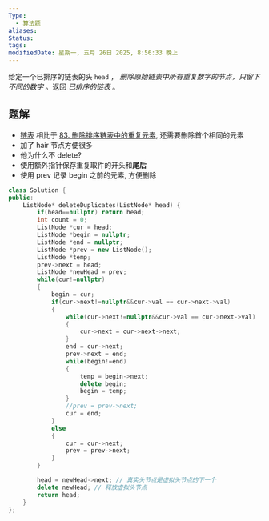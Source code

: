 ```yaml
---
Type:
  - 算法题
aliases: 
Status:
tags: 
modifiedDate: 星期一, 五月 26日 2025, 8:56:33 晚上
---
```

给定一个已排序的链表的头 `head` ， _删除原始链表中所有重复数字的节点，只留下不同的数字_ 。返回 _已排序的链表_ 。

## 题解

-  [链表](链表.md)
相比于 [83. 删除排序链表中的重复元素](83.%20删除排序链表中的重复元素.md), 还需要删除首个相同的元素
- 加了 hair 节点方便很多
- 他为什么不 delete?
- 使用额外指针保存重复取件的开头和**尾后**
- 使用 prev 记录 begin 之前的元素, 方便删除

```cpp
class Solution {
public:
    ListNode* deleteDuplicates(ListNode* head) {
        if(head==nullptr) return head;
        int count = 0;
        ListNode *cur = head;
        ListNode *begin = nullptr;
        ListNode *end = nullptr;
        ListNode *prev = new ListNode();
        ListNode *temp;
        prev->next = head;
        ListNode *newHead = prev;
        while(cur!=nullptr)
        {
            begin = cur;
            if(cur->next!=nullptr&&cur->val == cur->next->val)
            {
                while(cur->next!=nullptr&&cur->val == cur->next->val)
                {
                    cur->next = cur->next->next;
                }
                end = cur->next;
                prev->next = end;
                while(begin!=end)
                {
                    temp = begin->next;
                    delete begin;
                    begin = temp;
                }
                //prev = prev->next;
                cur = end;
            }
            else
            {
                cur = cur->next;
                prev = prev->next;
            }
        }

        head = newHead->next; // 真实头节点是虚拟头节点的下一个
        delete newHead; // 释放虚拟头节点
        return head;
    }
};
```
